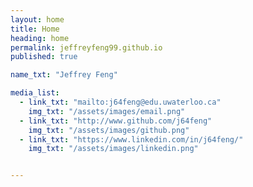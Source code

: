 ```yaml
---
layout: home
title: Home 
heading: home
permalink: jeffreyfeng99.github.io
published: true

name_txt: "Jeffrey Feng"

media_list:
  - link_txt: "mailto:j64feng@edu.uwaterloo.ca"
    img_txt: "/assets/images/email.png"
  - link_txt: "http://www.github.com/j64feng"
    img_txt: "/assets/images/github.png"
  - link_txt: "https://www.linkedin.com/in/j64feng/"
    img_txt: "/assets/images/linkedin.png"


---
```



